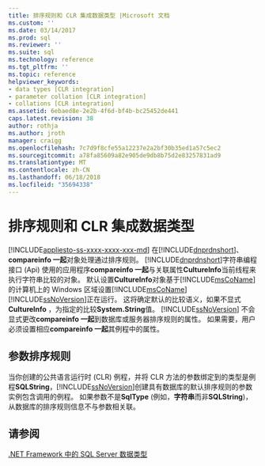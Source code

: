 ```yaml
---
title: 排序规则和 CLR 集成数据类型 |Microsoft 文档
ms.custom: ''
ms.date: 03/14/2017
ms.prod: sql
ms.reviewer: ''
ms.suite: sql
ms.technology: reference
ms.tgt_pltfrm: ''
ms.topic: reference
helpviewer_keywords:
- data types [CLR integration]
- parameter collation [CLR integration]
- collations [CLR integration]
ms.assetid: 6ebaed8e-2e2b-4f6d-bf4b-bc25452de441
caps.latest.revision: 38
author: rothja
ms.author: jroth
manager: craigg
ms.openlocfilehash: 7c7d9f8cfe55a12237e2a2bf30b35ed1a57c5ec2
ms.sourcegitcommit: a78fa85609a82e905de9db8b75d2e83257831ad9
ms.translationtype: MT
ms.contentlocale: zh-CN
ms.lasthandoff: 06/18/2018
ms.locfileid: "35694338"
---
```

# <a name="collation-and-clr-integration-data-types"></a>排序规则和 CLR 集成数据类型
[!INCLUDE[appliesto-ss-xxxx-xxxx-xxx-md](../../includes/appliesto-ss-xxxx-xxxx-xxx-md.md)]
  在[!INCLUDE[dnprdnshort](../../includes/dnprdnshort-md.md)]、 **compareinfo 一起**对象处理通过排序规则。 [!INCLUDE[dnprdnshort](../../includes/dnprdnshort-md.md)]字符串编程接口 (Api) 使用的应用程序**compareinfo 一起**与关联属性**CultureInfo**当前线程来执行字符串比较的对象。 默认设置**CultureInfo**对象基于[!INCLUDE[msCoName](../../includes/msconame-md.md)]的计算机上的 Windows 区域设置[!INCLUDE[msCoName](../../includes/msconame-md.md)][!INCLUDE[ssNoVersion](../../includes/ssnoversion-md.md)]正在运行。 这将确定默认的比较语义，如果不显式**CultureInfo** ，为指定的比较**System.String**值。 [!INCLUDE[ssNoVersion](../../includes/ssnoversion-md.md)] 不会显式更改**compareinfo 一起**到数据库或服务器排序规则的属性。 如果需要，用户必须设置相应**compareinfo 一起**其例程中的属性。  
  
## <a name="parameter-collation"></a>参数排序规则  
 当你创建的公共语言运行时 (CLR) 例程，并将 CLR 方法的参数绑定到的类型是例程**SQLString**，[!INCLUDE[ssNoVersion](../../includes/ssnoversion-md.md)]创建具有数据库的默认排序规则的参数实例包含调用的例程。 如果参数不是**SqlType** (例如，**字符串**而非**SQLString**)，从数据库的排序规则信息不与参数相关联。  
  
## <a name="see-also"></a>请参阅  
 [.NET Framework 中的 SQL Server 数据类型](../../relational-databases/clr-integration-database-objects-types-net-framework/sql-server-data-types-in-the-net-framework.md)  
  
  
